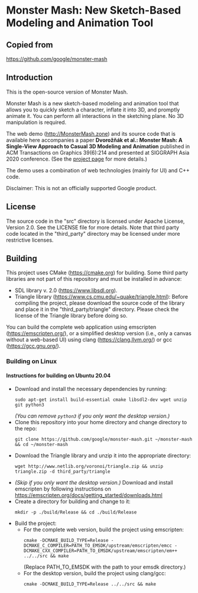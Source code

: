 # Monster Mash: New Sketch-Based Modeling and Animation Tool

## Copied from

https://github.com/google/monster-mash

## Introduction

This is the open-source version of Monster Mash.

Monster Mash is a new sketch-based modeling and animation tool that allows you to quickly sketch a character, inflate it into 3D, and promptly animate it. You can perform all interactions in the sketching plane. No 3D manipulation is required.

The web demo (http://MonsterMash.zone) and its source code that is available here accompanies a paper **Dvorožňák et al.: Monster Mash: A Single-View Approach to Casual 3D Modeling and Animation** published in ACM Transactions on Graphics 39(6):214 and presented at SIGGRAPH Asia 2020 conference. (See the [project page](https://dcgi.fel.cvut.cz/home/sykorad/monster_mash) for more details.)

The demo uses a combination of web technologies (mainly for UI) and C++ code.

Disclaimer: This is not an officially supported Google product.

## License

The source code in the "src" directory is licensed under Apache License, Version 2.0. See the LICENSE file for more details. Note that third party code located in the "third_party" directory may be licensed under more restrictive licenses.

## Building

This project uses CMake (https://cmake.org) for building. Some third party libraries are not part of this repository and must be installed in advance:
* SDL library v. 2.0 (https://www.libsdl.org).
* Triangle library (https://www.cs.cmu.edu/~quake/triangle.html): Before compiling the project, please download the source code of the library and place it in the "third_party/triangle" directory. Please check the license of the Triangle library before doing so.

You can build the complete web application using emscripten (https://emscripten.org/), or a simplified desktop version (i.e., only a canvas without a web-based UI) using clang (https://clang.llvm.org/) or gcc (https://gcc.gnu.org/).

### Building on Linux

#### Instructions for building on Ubuntu 20.04

* Download and install the necessary dependencies by running:
  ```
  sudo apt-get install build-essential cmake libsdl2-dev wget unzip git python3
  ```
  *(You can remove `python3` if you only want the desktop version.)*
* Clone this repository into your home directory and change directory to the repo:
  ```
  git clone https://github.com/google/monster-mash.git ~/monster-mash && cd ~/monster-mash
  ```
* Download the Triangle library and unzip it into the appropriate directory:
  ```
  wget http://www.netlib.org/voronoi/triangle.zip && unzip triangle.zip -d third_party/triangle
  ```
* *(Skip if you only want the desktop version.)* Download and install emscripten by following instructions on https://emscripten.org/docs/getting_started/downloads.html
* Create a directory for building and change to it:
  ```
  mkdir -p ./build/Release && cd ./build/Release
  ```
* Build the project:
  * For the complete web version, build the project using emscripten:
    ```
    cmake -DCMAKE_BUILD_TYPE=Release -DCMAKE_C_COMPILER=PATH_TO_EMSDK/upstream/emscripten/emcc -DCMAKE_CXX_COMPILER=PATH_TO_EMSDK/upstream/emscripten/em++ ../../src && make
    ```
    (Replace PATH_TO_EMSDK with the path to your emsdk directory.)
  * For the desktop version, build the project using clang/gcc:
    ```
    cmake -DCMAKE_BUILD_TYPE=Release ../../src && make
    ```

